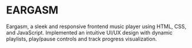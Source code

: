 # EARGASM
Eargasm, a sleek and responsive frontend music player using HTML, CSS, and JavaScript. Implemented an intuitive UI/UX design with dynamic playlists, play/pause controls and track progress visualization.
